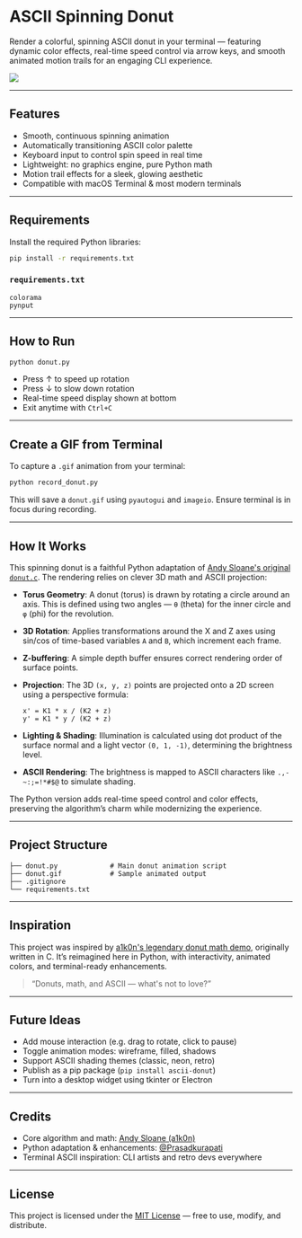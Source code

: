 # ASCII Spinning Donut

Render a colorful, spinning ASCII donut in your terminal — featuring dynamic color effects, real-time speed control via arrow keys, and smooth animated motion trails for an engaging CLI experience.

![](./donut.gif)

---

## Features

- Smooth, continuous spinning animation
- Automatically transitioning ASCII color palette
- Keyboard input to control spin speed in real time
- Lightweight: no graphics engine, pure Python math
- Motion trail effects for a sleek, glowing aesthetic
- Compatible with macOS Terminal & most modern terminals

---

## Requirements

Install the required Python libraries:

```bash
pip install -r requirements.txt
```

### `requirements.txt`

```text
colorama
pynput
```

---

## How to Run

```bash
python donut.py
```

- Press ↑ to speed up rotation
- Press ↓ to slow down rotation
- Real-time speed display shown at bottom
- Exit anytime with `Ctrl+C`

---

## Create a GIF from Terminal

To capture a `.gif` animation from your terminal:

```bash
python record_donut.py
```

This will save a `donut.gif` using `pyautogui` and `imageio`. Ensure terminal is in focus during recording.

---

## How It Works

This spinning donut is a faithful Python adaptation of [Andy Sloane's original `donut.c`](https://www.a1k0n.net/2011/07/20/donut-math.html). The rendering relies on clever 3D math and ASCII projection:

* **Torus Geometry**: A donut (torus) is drawn by rotating a circle around an axis. This is defined using two angles — `θ` (theta) for the inner circle and `φ` (phi) for the revolution.

* **3D Rotation**: Applies transformations around the X and Z axes using sin/cos of time-based variables `A` and `B`, which increment each frame.

* **Z-buffering**: A simple depth buffer ensures correct rendering order of surface points.

* **Projection**: The 3D `(x, y, z)` points are projected onto a 2D screen using a perspective formula:

  ```
  x' = K1 * x / (K2 + z)
  y' = K1 * y / (K2 + z)
  ```

* **Lighting & Shading**: Illumination is calculated using dot product of the surface normal and a light vector `(0, 1, -1)`, determining the brightness level.

* **ASCII Rendering**: The brightness is mapped to ASCII characters like `.,-~:;=!*#$@` to simulate shading.

The Python version adds real-time speed control and color effects, preserving the algorithm’s charm while modernizing the experience.

---

## Project Structure

```
├── donut.py             # Main donut animation script
├── donut.gif            # Sample animated output
├── .gitignore
└── requirements.txt
```

---

## Inspiration

This project was inspired by [a1k0n's legendary donut math demo](https://www.a1k0n.net/2011/07/20/donut-math.html), originally written in C. It’s reimagined here in Python, with interactivity, animated colors, and terminal-ready enhancements.

> “Donuts, math, and ASCII — what's not to love?”

---

## Future Ideas

- Add mouse interaction (e.g. drag to rotate, click to pause)
- Toggle animation modes: wireframe, filled, shadows
- Support ASCII shading themes (classic, neon, retro)
- Publish as a pip package (`pip install ascii-donut`)
- Turn into a desktop widget using tkinter or Electron

---

## Credits

- Core algorithm and math: [Andy Sloane (a1k0n)](https://www.a1k0n.net/2011/07/20/donut-math.html)
- Python adaptation & enhancements: [@Prasadkurapati](https://github.com/Prasadkurapati)
- Terminal ASCII inspiration: CLI artists and retro devs everywhere

---

## License

This project is licensed under the [MIT License](./LICENSE) — free to use, modify, and distribute.

